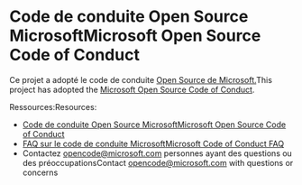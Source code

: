 # <a name="microsoft-open-source-code-of-conduct"></a><span data-ttu-id="b6a36-101">Code de conduite Open Source Microsoft</span><span class="sxs-lookup"><span data-stu-id="b6a36-101">Microsoft Open Source Code of Conduct</span></span>  

<span data-ttu-id="b6a36-102">Ce projet a adopté le code de conduite [Open Source de Microsoft.](https://opensource.microsoft.com/codeofconduct)</span><span class="sxs-lookup"><span data-stu-id="b6a36-102">This project has adopted the [Microsoft Open Source Code of Conduct](https://opensource.microsoft.com/codeofconduct).</span></span>  

<span data-ttu-id="b6a36-103">Ressources:</span><span class="sxs-lookup"><span data-stu-id="b6a36-103">Resources:</span></span>  

*   [<span data-ttu-id="b6a36-104">Code de conduite Open Source Microsoft</span><span class="sxs-lookup"><span data-stu-id="b6a36-104">Microsoft Open Source Code of Conduct</span></span>](https://opensource.microsoft.com/codeofconduct)  
*   [<span data-ttu-id="b6a36-105">FAQ sur le code de conduite Microsoft</span><span class="sxs-lookup"><span data-stu-id="b6a36-105">Microsoft Code of Conduct FAQ</span></span>](https://opensource.microsoft.com/codeofconduct/faq)  
*   <span data-ttu-id="b6a36-106">Contactez [opencode@microsoft.com](mailto:opencode@microsoft.com) personnes ayant des questions ou des préoccupations</span><span class="sxs-lookup"><span data-stu-id="b6a36-106">Contact [opencode@microsoft.com](mailto:opencode@microsoft.com) with questions or concerns</span></span>  
